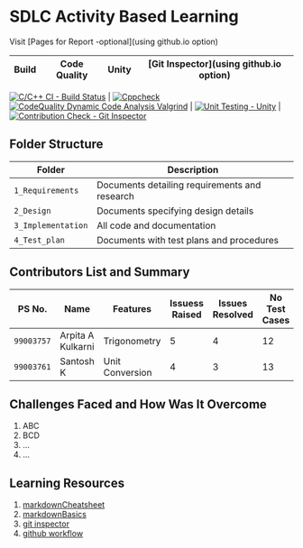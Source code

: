 # SDLC Activity Based Learning

Visit [Pages for Report -optional](using github.io option)

Build | Code Quality | Unity | [Git Inspector](using github.io option)
------|----------|-------|--------------
     
[![C/C++ CI - Build Status](https://github.com/99003757/SDLC_MINI_PROJECT_TEAM5/actions/workflows/c-cpp.yml/badge.svg)](https://github.com/99003757/SDLC_MINI_PROJECT_TEAM5/actions/workflows/c-cpp.yml)  | [![Cppcheck](https://github.com/99003757/SDLC_MINI_PROJECT_TEAM5/actions/workflows/cppcheck.yml/badge.svg)](https://github.com/99003757/SDLC_MINI_PROJECT_TEAM5/actions/workflows/cppcheck.yml)[![CodeQuality Dynamic Code Analysis Valgrind](https://github.com/99003757/SDLC_MINI_PROJECT_TEAM5/actions/workflows/CodeQuality_Dynamic.yml/badge.svg)](https://github.com/99003757/SDLC_MINI_PROJECT_TEAM5/actions/workflows/CodeQuality_Dynamic.yml) | [![Unit Testing - Unity](https://github.com/99003757/SDLC_MINI_PROJECT_TEAM5/actions/workflows/unity.yml/badge.svg)](https://github.com/99003757/SDLC_MINI_PROJECT_TEAM5/actions/workflows/unity.yml) |  [![Contribution Check - Git Inspector](https://github.com/99003757/SDLC_MINI_PROJECT_TEAM5/actions/workflows/gitinspector.yml/badge.svg)](https://github.com/99003757/SDLC_MINI_PROJECT_TEAM5/actions/workflows/gitinspector.yml)


 
 


## Folder Structure
Folder             | Description
-------------------| -----------------------------------------
`1_Requirements`   | Documents detailing requirements and research
`2_Design`         | Documents specifying design details
`3_Implementation` | All code and documentation
`4_Test_plan`      | Documents with test plans and procedures

## Contributors List and Summary

PS No. |  Name   |    Features    | Issuess Raised |Issues Resolved|No Test Cases|Test Case Pass
-------|---------|----------------|----------------|---------------|-------------|--------------
`99003757` | Arpita A Kulkarni  | Trigonometry    | 5     | 4   | 12   |12    
`99003761` | Santosh K  |  Unit Conversion    | 4     | 3   |13   |13     

## Challenges Faced and How Was It Overcome

1. ABC
2. BCD
3. ...
4. ...

## Learning Resources
1. [markdownCheatsheet](https://github.com/adam-p/markdown-here/wiki/Markdown-Cheatsheet)
2. [markdownBasics](https://guides.github.com/features/mastering-markdown/)
3. [git inspector](https://github.com/ejwa/gitinspector.git)
4. [github workflow](https://docs.github.com/en/actions/learn-github-action)

